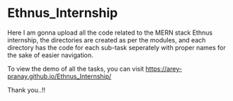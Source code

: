 # Ethnus_Internship

Here I am gonna upload all the code related to the MERN stack Ethnus internship, the directories are created as per the modules, and each directory has the code for each sub-task seperately with proper names for the sake of easier navigation.

To view the demo of all the tasks, you can visit https://arey-pranay.github.io/Ethnus_Internship/

Thank you..!!
